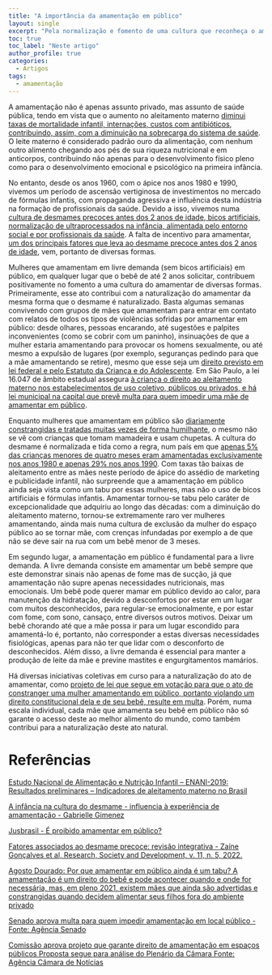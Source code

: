 ```yaml
---
title: "A importância da amamentação em público"
layout: single
excerpt: "Pela normalização e fomento de uma cultura que reconheça o amamentar como natural."
toc: true
toc_label: "Neste artigo"
author_profile: true
categories:
  - Artigos
tags:
  - amamentação
---
```


A amamentação não é apenas assunto privado, mas assunto de saúde pública, tendo em vista que o aumento no aleitamento materno [diminui taxas de mortalidade infantil, internações, custos com antibióticos, contribuindo, assim, com a diminuição na sobrecarga do sistema de saúde](https://enani.nutricao.ufrj.br/wp-content/uploads/2020/12/Relatorio-parcial-aleitamento-materno_ENANI-2019.pdf). O leite materno é considerado padrão ouro da alimentação, com nenhum outro alimento chegando aos pés de sua riqueza nutricional e em anticorpos, contribuindo não apenas para o desenvolvimento físico pleno como para o desenvolvimento emocional e psicológico na primeira infância.

No entanto, desde os anos 1960, com o ápice nos anos 1980 e 1990, vivemos um período de ascensão vertiginosa de investimentos no mercado de fórmulas infantis, com propaganda agressiva e influência desta indústria na formação de profissionais da saúde. Devido a isso, vivemos numa [cultura de desmames precoces antes dos 2 anos de idade, bicos artificiais, normalização de ultraprocessados na infância, alimentada pelo entorno social e por profissionais da saúde](https://aleitamento.com.br/secoes/amamentacao/amamentacao-infancia-e-cultura-do-desmame-precoce/5504/). A falta de incentivo para amamentar, [um dos principais fatores que leva ao desmame precoce antes dos 2 anos de idade](https://rsdjournal.org/index.php/rsd/article/view/28048/24574), vem, portanto de diversas formas.

Mulheres que amamentam em livre demanda (sem bicos artificiais) em público, em qualquer lugar que o bebê de até 2 anos solicitar, contribuem positivamente no fomento a uma cultura do amamentar de diversas formas. Primeiramente, esse ato contribui com a naturalização do amamentar da mesma forma que o desmame é naturalizado. Basta algumas semanas convivendo com grupos de mães que amamentam para entrar em contato com relatos de todos os tipos de violências sofridas por amamentar em público: desde olhares, pessoas encarando, até sugestões e palpites inconvenientes (como se cobrir com um paninho), insinuações de que a mulher estaria amamentando para provocar os homens sexualmente, ou até mesmo a expulsão de lugares (por exemplo, seguranças pedindo para que a mãe amamentando se retire), mesmo que esse seja um [direito previsto em lei federal e pelo Estatuto da Criança e do Adolescente](https://enciclopediamaterna.com.br/referencias/leis/). Em São Paulo, a lei 16.047 de âmbito estadual assegura [à criança o direito ao aleitamento materno nos estabelecimentos de uso coletivo, públicos ou privados, e há lei municipal na capital que prevê multa para quem impedir uma mãe de amamentar em público](https://www.jusbrasil.com.br/artigos/e-proibido-amamentar-em-publico/309946174).

Enquanto mulheres que amamentam em público são [diariamente constrangidas e tratadas muitas vezes de forma humilhante](https://www.correiobraziliense.com.br/brasil/2021/08/4946760-agosto-dourado-por-que-amamentar-em-publico-ainda-e-um-tabu.html), o mesmo não se vê com crianças que tomam mamadeira e usam chupetas. A cultura do desmame é normalizada e tida como a regra, num país em que [apenas 5% das crianças menores de quatro meses eram amamentadas exclusivamente nos anos 1980 e apenas 29% nos anos 1990](https://crn8.org.br/wp-content/uploads/2021/01/Relatorio-preliminar-AM_ENANI-2019-1.pdf). Com taxas tão baixas de aleitamento entre as mães neste período de ápice do assédio de marketing e publicidade infantil, não surpreende que a amamentação em público ainda seja vista como um tabu por essas mulheres, mas não o uso de bicos artificiais e fórmulas infantis. Amamentar tornou-se tabu pelo caráter de excepcionalidade que adquiriu ao longo das décadas: com a diminuição do aleitamento materno, tornou-se extremamente raro ver mulheres amamentando, ainda mais numa cultura de exclusão da mulher do espaço público ao se tornar mãe, com crenças infundadas por exemplo a de que não se deve sair na rua com um bebê menor de 3 meses.

Em segundo lugar, a amamentação em público é fundamental para a livre demanda. A livre demanda consiste em amamentar um bebê sempre que este demonstrar sinais não apenas de fome mas de sucção, já que amamentação não supre apenas necessidades nutricionais, mas emocionais. Um bebê pode querer mamar em público devido ao calor, para manutenção da hidratação, devido a desconfortos por estar em um lugar com muitos desconhecidos, para regular-se emocionalmente, e por estar com fome, com sono, cansaço, entre diversos outros motivos. Deixar um bebê chorando até que a mãe possa ir para um lugar escondido para amamentá-lo é, portanto, não corresponder a estas diversas necessidades fisiológicas, apenas para não ter que lidar com o desconforto de desconhecidos. Além disso, a livre demanda é essencial para manter a produção de leite da mãe e previne mastites e engurgitamentos mamários.

Há diversas iniciativas coletivas em curso para a naturalização do ato de amamentar, como [projeto de lei que segue em votação para que o ato de constranger uma mulher amamentando em público, portanto violando um direito constitucional dela e de seu bebê, resulte em multa](https://www.camara.leg.br/noticias/1001865-COMISSAO-APROVA-PROJETO-QUE-GARANTE-DIREITO-DE-AMAMENTACAO-EM-ESPACOS-PUBLICOS#:~:text=A%20relatora%2C%20deputada%20Sâmia%20Bomfim,e%20privados%20de%20uso%20coletivo.). Porém, numa escala individual, cada mãe que amamenta seu bebê em público não só garante o acesso deste ao melhor alimento do mundo, como também contribui para a naturalização deste ato natural.

# Referências
[Estudo Nacional de Alimentação e Nutrição Infantil – ENANI-2019: Resultados preliminares – Indicadores de aleitamento materno no Brasil](https://enani.nutricao.ufrj.br/wp-content/uploads/2020/12/Relatorio-parcial-aleitamento-materno_ENANI-2019.pdf)

[A infância na cultura do desmame - influencia à experiência de amamentação - Gabrielle Gimenez](https://aleitamento.com.br/secoes/amamentacao/amamentacao-infancia-e-cultura-do-desmame-precoce/5504/)

[Jusbrasil - É proibido amamentar em público?](https://www.jusbrasil.com.br/artigos/e-proibido-amamentar-em-publico/309946174)

[Fatores associados ao desmame precoce: revisão integrativa - Zaíne Gonçalves et al, Research, Society and Development, v. 11, n. 5, 2022.](https://rsdjournal.org/index.php/rsd/article/view/28048/24574)

[Agosto Dourado: Por que amamentar em público ainda é um tabu? A amamentação é um direito do bebê e pode acontecer quando e onde for necessária, mas, em pleno 2021, existem mães que ainda são advertidas e constrangidas quando decidem alimentar seus filhos fora do ambiente privado](https://www.correiobraziliense.com.br/brasil/2021/08/4946760-agosto-dourado-por-que-amamentar-em-publico-ainda-e-um-tabu.html)

[Senado aprova multa para quem impedir amamentação em local público - Fonte: Agência Senado](https://www12.senado.leg.br/noticias/materias/2019/03/12/senado-aprova-penalizacao-para-quem-impedir-amamentacao-em-local-publico)

[Comissão aprova projeto que garante direito de amamentação em espaços públicos Proposta segue para análise do Plenário da Câmara Fonte: Agência Câmara de Notícias](https://www.camara.leg.br/noticias/1001865-COMISSAO-APROVA-PROJETO-QUE-GARANTE-DIREITO-DE-AMAMENTACAO-EM-ESPACOS-PUBLICOS#:~:text=A%20relatora%2C%20deputada%20Sâmia%20Bomfim,e%20privados%20de%20uso%20coletivo.)